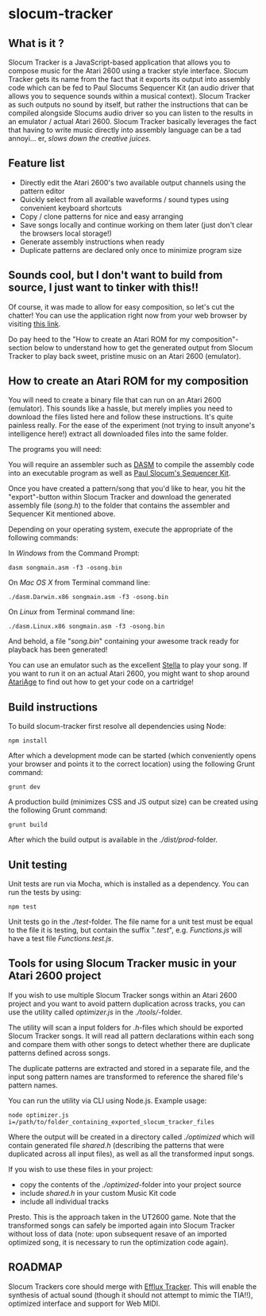 slocum-tracker
==============

What is it ?
------------

Slocum Tracker is a JavaScript-based application that allows you to compose music for the Atari 2600 using a
tracker style interface. Slocum Tracker gets its name from the fact that it exports its output into assembly
code which can be fed to Paul Slocums Sequencer Kit (an audio driver that allows you to sequence sounds within
a musical context). Slocum Tracker as such outputs no sound by itself, but rather the instructions that can be compiled
alongside Slocums audio driver so you can listen to the results in an emulator / actual Atari 2600. Slocum Tracker
basically leverages the fact that having to write music directly into assembly language can be a tad annoyi...
er, _slows down the creative juices_.

Feature list
------------

- Directly edit the Atari 2600's two available output channels using the pattern editor
- Quickly select from all available waveforms / sound types using convenient keyboard shortcuts
- Copy / clone patterns for nice and easy arranging
- Save songs locally and continue working on them later (just don't clear the browsers local storage!)
- Generate assembly instructions when ready
- Duplicate patterns are declared only once to minimize program size

Sounds cool, but I don't want to build from source, I just want to tinker with this!!
-------------------------------------------------------------------------------------

Of course, it was made to allow for easy composition, so let's cut the chatter!
You can use the application right now from  your web browser by visiting [this link](http://www.igorski.nl/experiment/slocum-tracker).

Do pay heed to the "How to create an Atari ROM for my composition"-section below to understand how
to get the generated output from Slocum Tracker to play back sweet, pristine music on an Atari 2600 (emulator).

How to create an Atari ROM for my composition
---------------------------------------------

You will need to create a binary file that can run on an Atari 2600 (emulator). This sounds like a hassle, but merely implies
you need to download the files listed here and follow these instructions. It's quite painless really. For the ease
of the experiment (not trying to insult anyone's intelligence here!) extract all downloaded files into the same folder.

The programs you will need:

You will require an assembler such as [DASM](https://sourceforge.net/projects/dasm-dillon/files/) to compile the
assembly code into an executable program as well as [Paul Slocum's Sequencer Kit](http://www.qotile.net/files/music_kit_2.zip).

Once you have created a pattern/song that you'd like to hear, you hit the "export"-button within Slocum Tracker and download
the generated assembly file (_song.h_) to the folder that contains the assembler and Sequencer Kit mentioned above.

Depending on your operating system, execute the appropriate of the following commands:

In *Windows* from the Command Prompt:

```
dasm songmain.asm -f3 -osong.bin
```
    
On *Mac OS X* from Terminal command line:

```
./dasm.Darwin.x86 songmain.asm -f3 -osong.bin
```
    
On *Linux* from Terminal command line:

```
./dasm.Linux.x86 songmain.asm -f3 -osong.bin
```
    
And behold, a file "_song.bin_" containing your awesome track ready for playback has been generated!

You can use an emulator such as the excellent [Stella](http://stella.sourceforge.net/downloads.php) to play your song.
If you want to run it on an actual Atari 2600, you might want to shop around [AtariAge](https://www.atariage.com/) to find
out how to get your code on a cartridge! 

Build instructions
------------------

To build slocum-tracker first resolve all dependencies using Node:

```
npm install
```
    
After which a development mode can be started (which conveniently opens your browser and points it to the correct
location) using the following Grunt command:

```
grunt dev
```
    
A production build (minimizes CSS and JS output size) can be created using the following Grunt command:

```
grunt build
```
    
After which the build output is available in the _./dist/prod_-folder.
    
Unit testing
------------

Unit tests are run via Mocha, which is installed as a dependency. You can run the tests by using:

```
npm test
```

Unit tests go in the _./test_-folder. The file name for a unit test must be equal to the file it is testing, but contain
the suffix "_.test_", e.g. _Functions.js_ will have a test file _Functions.test.js_.

Tools for using Slocum Tracker music in your Atari 2600 project
---------------------------------------------------------------

If you wish to use multiple Slocum Tracker songs within an Atari 2600 project and you want to avoid pattern duplication
across tracks, you can use the utility called _optimizer.js_ in the _./tools/_-folder.

The utility will scan a input folders for _.h_-files which should be exported Slocum Tracker songs. It will read all
pattern declarations within each song and compare them with other songs to detect whether there are duplicate patterns
defined across songs.

The duplicate patterns are extracted and stored in a separate file, and the input song pattern names are transformed to
reference the shared file's pattern names.

You can run the utility via CLI using Node.js. Example usage:

```
node optimizer.js i=/path/to/folder_containing_exported_slocum_tracker_files
```

Where the output will be created in a directory called _./optimized_ which will contain generated file _shared.h_ (describing
the patterns that were duplicated across all input files), as well as all the transformed input songs.

If you wish to use these files in your project:

 * copy the contents of the _./optimized_-folder into your project source
 * include _shared.h_ in your custom Music Kit code
 * include all individual tracks
 
Presto. This is the approach taken in the UT2600 game. Note that the transformed songs can safely be imported again into
Slocum Tracker without loss of data (note: upon subsequent resave of an imported optimized song, it is necessary to run
the optimization code again).

ROADMAP
-------

Slocum Trackers core should merge with [Efflux Tracker](https://github.com/igorski/efflux-tracker). This will enable the
synthesis of actual sound (though it should not attempt to mimic the TIA!!), optimized interface and support for Web MIDI.
